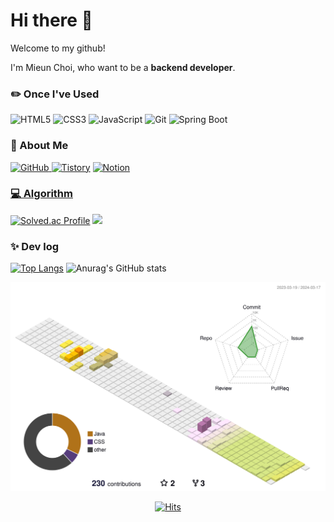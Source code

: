 <!--
**chi980/chi980** is a ✨ _special_ ✨ repository because its `README.md` (this file) appears on your GitHub profile.

Here are some ideas to get you started:

- 🔭 I’m currently working on ...
- 🌱 I’m currently learning ...
- 👯 I’m looking to collaborate on ...
- 🤔 I’m looking for help with ...
- 💬 Ask me about ...
- 📫 How to reach me: ...
- 😄 Pronouns: ...
- ⚡ Fun fact: ...
-->

<h1> Hi there 👋 </h1>
Welcome to my github!

I'm Mieun Choi, who want to be a <strong>backend developer</strong>.

<h3>✏️ Once I've Used</h3>

![HTML5](https://img.shields.io/badge/-HTML5-E34F26?style=for-the-badge&logo=html5&logoColor=white)
![CSS3](https://img.shields.io/badge/-CSS3-1572B6?style=for-the-badge&logo=css3&logoColor=white)
![JavaScript](https://img.shields.io/badge/-JavaScript-F7DF1E?style=for-the-badge&logo=javascript&logoColor=white)
![Git](https://img.shields.io/badge/-Git-F05032?style=for-the-badge&logo=git&logoColor=white)
![Spring Boot](https://img.shields.io/badge/-SpringBoot-6DB33F?style=for-the-badge&logo=springboot&logoColor=white)

<!--
<h3> 🛠️ Tools 🛠️ </h3>
visualstudiocode 
eclipse, intellij
-->

</a> 

<h3> 🌱 About Me </h3>

<a href = "https://github.com/chi980"><img alt="GitHub" src="https://img.shields.io/badge/GitHub-181717.svg?&style=for-the-badge&logo=GitHub&logoColor=white"/>
<a href = ""> <img alt="Tistory" src ="https://img.shields.io/badge/Tistory-white.svg?&style=for-the-badge"/></a>
<a href = ""> <img alt="Notion" src ="https://img.shields.io/badge/Notion-000000.svg?&style=for-the-badge&logo=Notion&logoColor=white"/>



<h3> 💻 Algorithm </h3>

[![Solved.ac Profile](http://mazassumnida.wtf/api/v2/generate_badge?boj=chi980)](https://solved.ac/chi980/)
<img src="http://mazandi.herokuapp.com/api?handle=chi980&theme=warm"/>

<h3> ✨ Dev log </h3>

[![Top Langs](https://github-readme-stats.vercel.app/api/top-langs/?username=chi980&layout=donut)](https://github.com/chi980/github-readme-stats)
![Anurag's GitHub stats](https://github-readme-stats.vercel.app/api?username=chi980&show_icons=true)



![](./profile-3d-contrib/profile-south-season-animate.svg)
<div align="center">
 
[![Hits](https://hits.seeyoufarm.com/api/count/incr/badge.svg?url=https%3A%2F%2Fgithub.com%2Fchi980&count_bg=%2379C83D&title_bg=%23555555&icon=github.svg&icon_color=%23E7E7E7&title=Github&edge_flat=false)](https://hits.seeyoufarm.com)

</div>
